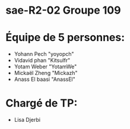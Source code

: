 # sae-R2-02 Groupe 109

# Équipe de 5 personnes:
- Yohann Pech "yoyopch"
- Vidavid phan "Kitsulfr"
- Yotam Weber "YotamWe"
- Mickaël Zheng "Mickazh"
- Anass El baasi "AnassEl"

# Chargé de TP:
- Lisa Djerbi
